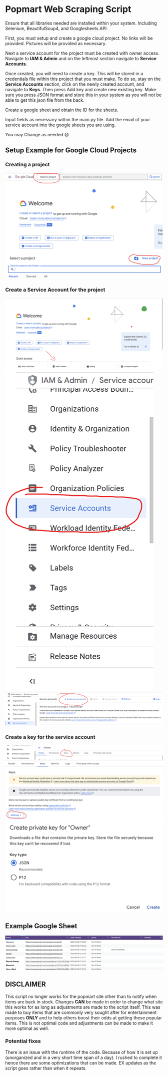 # Popmart Web Scraping Script

Ensure that all libraries needed are installed within your system. Including Selenium, BeautifulSoup4, and Googlesheets API.

First, you must setup and create a google cloud project. No links will be provided. Pictures will be provided as necessary.

Next a service account for the project must be created with owner access. Navigate to **IAM & Admin** and on the leftmost section navigate to **Service Accounts**.

Once created, you will need to create a key. This will be stored in a credentials file within this project that you must make. To do so, stay on the **Service Accounts** section, click on the newly created account, and navigate to **Keys**. Then press Add key and create new existing key. Make sure you press JSON format and store this in your system as you will not be able to get this json file from the back.

Create a google sheet and obtain the ID for the sheets.

Input fields as necessary within the main.py file. Add the email of your service account into the google sheets you are using.

You may Change as needed :smile:

## Setup Example for Google Cloud Projects
### Creating a project
![Select a Project/Create](images/SelectProj.png)
![Create a new Project](images/NewProj.png)

### Create a Service Account for the project
![IAMAdmin navigation after creation](images/IAMAdmin.png)
![Service account navigation](images/ServAcc.png)
![Creation](images/Create.png)

### Create a key for the service account
![Keys Navigation](images/Keys.png)
![Add new Key](images/Add.png)
![JSON format](images/json.png)

## Example Google Sheet
![Sheets](images/GoogleSheets.png)

## DISCLAIMER
This script no longer works for the popmart site other than to notify when items are back in stock. Changes **CAN** be made in order to change what site this works for as long as adjustments are made to the script itself. This was made to buy items that are commonly very sought after for entertainment purposes **ONLY** and to help others boost their odds at getting these popular items. This is not optimal code and adjustments can be made to make it more optimal as well.

### Potential fixes
There is an issue with the runtime of the code. Because of how it is set up (unorganized and in a very short time span of a day). I rushed to complete it hence there are some optimizations that can be made. EX updates as the script goes rather than when it repeats.